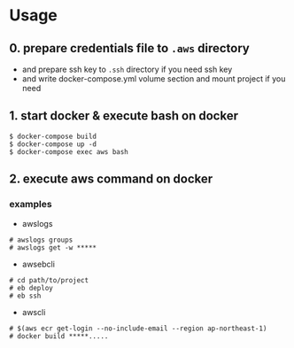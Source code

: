 # Usage
## 0. prepare credentials file to `.aws` directory
- and prepare ssh key to `.ssh` directory if you need ssh key 
- and write docker-compose.yml volume section and mount project if you need 

## 1. start docker & execute bash on docker
```
$ docker-compose build
$ docker-compose up -d
$ docker-compose exec aws bash
```

## 2. execute aws command on docker
### examples
- awslogs

```
# awslogs groups
# awslogs get -w *****
```

- awsebcli

```
# cd path/to/project
# eb deploy
# eb ssh
```

- awscli

```
# $(aws ecr get-login --no-include-email --region ap-northeast-1)
# docker build *****.....
```